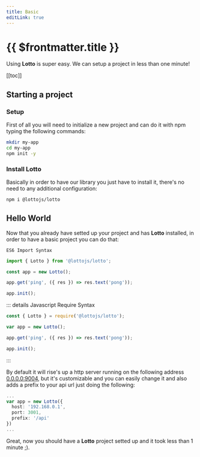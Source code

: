 ```yaml
---
title: Basic
editLink: true
---
```


# {{ $frontmatter.title }}

Using **Lotto** is super easy. We can setup a project in less than one minute!

[[toc]]

## Starting a project

### Setup

First of all you will need to initialize a new project and can do it with npm typing the following commands:

```sh
mkdir my-app
cd my-app
npm init -y
```

### Install Lotto

Basically in order to have our library you just have to install it, there's no need to any additional configuration:

```sh
npm i @lottojs/lotto
```

## Hello World

Now that you already have setted up your project and has **Lotto** installed, in order to have a basic project you can do that:


`ES6 Import Syntax`
```typescript
import { Lotto } from '@lottojs/lotto';

const app = new Lotto();

app.get('ping', ({ res }) => res.text('pong'));

app.init();
```

::: details Javascript Require Syntax
```typescript
const { Lotto } = require('@lottojs/lotto');

var app = new Lotto();

app.get('ping', ({ res }) => res.text('pong'));

app.init();
```
:::

By default it will rise's up a http server running on the following address [0.0.0.0:9004](http://0.0.0.0:9004/), but it's customizable and you can easily change it and also adds a prefix to your api url just doing the following:

```typescript
...
var app = new Lotto({
  host: '192.168.0.1',
  port: 3001,
  prefix: '/api'
})
...
```

Great, now you should have a **Lotto** project setted up and it took less than 1 minute ;).